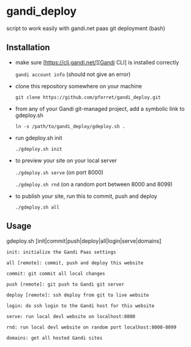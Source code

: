 # gandi_deploy

script to work easily with gandi.net paas git deployment (bash)

## Installation

* make sure [https://cli.gandi.net/][Gandi CLI] is installed correctly

	`gandi account info` (should not give an error)

* clone this repository somewhere on your machine

	`git clone https://github.com/pforret/gandi_deploy.git`

* from any of your Gandi git-managed project, add a symbolic link to gdeploy.sh

	`ln -s /path/to/gandi_deploy/gdeploy.sh .`

* run gdeploy.sh init

	`./gdeploy.sh init`

* to preview your site on your local server

	`./gdeploy.sh serve` (on port 8000)
	
	`./gdeploy.sh rnd` (on a random port between 8000 and 8099)

* to publish your site, run this to commit, push and deploy

	`./gdeploy.sh all`

## Usage 

gdeploy.sh [init|commit|push|deploy|all|login|serve|domains]
  
    init: initialize the Gandi Paas settings
 
    all [remote]: commit, push and deploy this website

    commit: git commit all local changes

    push [remote]: git push to Gandi git server

    deploy [remote]: ssh deploy from git to live website

    login: do ssh login to the Gandi host for this website
 
    serve: run local devl website on localhost:8000

    rnd: run local devl website on random port localhost:8000-8099
 
    domains: get all hosted Gandi sites


[Gandi CLI]: https://cli.gandi.net/
